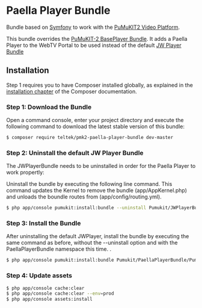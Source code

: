 # Paella Player Bundle

Bundle based on [Symfony](http://symfony.com/) to work with the [PuMuKIT2 Video Platform](https://github.com/campusdomar/PuMuKIT2/blob/2.1.x/README.md).

This bundle overrides the [PuMuKIT-2 BasePlayer Bundle](https://github.com/campusdomar/PuMuKIT2/tree/master/src/Pumukit/BasePlayerBundle). It adds a Paella Player to the WebTV Portal to be used instead of the default [JW Player Bundle](https://github.com/campusdomar/PuMuKIT2/tree/master/src/Pumukit/JWPlayerBundle)

## Installation

Step 1 requires you to have Composer installed globally, as explained
in the [installation chapter](https://getcomposer.org/doc/00-intro.md)
of the Composer documentation.


### Step 1: Download the Bundle

Open a command console, enter your project directory and execute the
following command to download the latest stable version of this bundle:

```bash
$ composer require teltek/pmk2-paella-player-bundle dev-master
```

### Step 2: Uninstall the default JW Player Bundle

The JWPlayerBundle needs to be uninstalled in order for the Paella Player to work propertly:

Uninstall the bundle by executing the following line command. This command updates the Kernel to remove the bundle (app/AppKernel.php) and unloads the boundle routes from (app/config/routing.yml).

```bash
$ php app/console pumukit:install:bundle --uninstall Pumukit/JWPlayerBundle/PumukitJWPlayerBundle
```

### Step 3: Install the Bundle

After uninstalling the default JWPlayer, install the bundle by executing the same command as before, without the --uninstall option and with the PaellaPlayerBundle namespace this time.
.

```bash
$ php app/console pumukit:install:bundle Pumukit/PaellaPlayerBundle/PumukitPaellaPlayerBundle
```

### Step 4: Update assets

```bash
$ php app/console cache:clear
$ php app/console cache:clear --env=prod
$ php app/console assets:install
```

